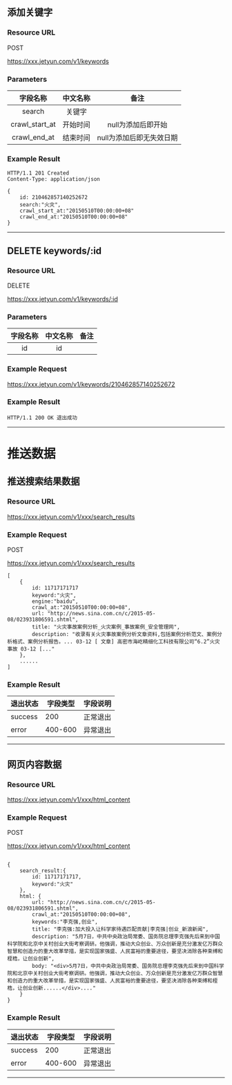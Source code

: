 ## 添加关键字

### Resource URL

POST 

https://xxx.jetyun.com/v1/keywords

### Parameters

字段名称       | 中文名称        | 备注
:-----------: | :-----------: | :-----------:
search       	   | 关键字         | 
crawl_start_at    | 开始时间		   | null为添加后即开始
crawl_end_at      | 结束时间		   | null为添加后即无失效日期


### Example Result

```
HTTP/1.1 201 Created
Content-Type: application/json

{
	id: 210462857140252672
	search:"火灾",
	crawl_start_at:"20150510T00:00:00+08"
	crawl_end_at:"20150510T00:00:00+08"
}

```

---

## DELETE keywords/:id

### Resource URL

DELETE

https://xxx.jetyun.com/v1/keywords/:id

### Parameters

字段名称       | 中文名称        | 备注
:-----------: | :-----------: | :-----------:
id            | id            |


### Example Request

https://xxx.jetyun.com/v1/keywords/210462857140252672

### Example Result

```
HTTP/1.1 200 OK 退出成功

```

---

# 推送数据

## 推送搜索结果数据

### Resource URL

https://xxx.jetyun.com/v1/xxx/search_results


### Example Request

POST

https://xxx.jetyun.com/v1/xxx/search_results

```
[
	{
		id: 11717171717 
		keyword:"火灾",
		engine:"baidu",
		crawl_at:"20150510T00:00:00+08",
		url: "http://news.sina.com.cn/c/2015-05-08/023931806591.shtml",
		title: "火灾事故案例分析_火灾案例_事故案例_安全管理网",
		description: "收录有关火灾事故案例分析文章资料,包括案例分析范文、案例分析格式、案例分析报告。... 03-12 [ 文章] 高密市海屹精细化工科技有限公司“6.2”火灾事故 03-12 [..."					
	},
	......
]

```

### Example Result

| 退出状态 | 字段类型 | 字段说明 |
|----------|----------|----------|
| success  |      200 | 正常退出 |
| error    |  400-600 | 异常退出 |


---

## 网页内容数据

### Resource URL

https://xxx.jetyun.com/v1/xxx/html_content


### Example Request

POST

https://xxx.jetyun.com/v1/xxx/html_content

```

{
	search_result:{
		id: 11717171717,
		keyword:"火灾"
	},
	html: {
		url: "http://news.sina.com.cn/c/2015-05-08/023931806591.shtml",
		crawl_at:"20150510T00:00:00+08",
		keywords:"李克强,创业",
		title: "李克强:加大投入让科学家待遇匹配贡献|李克强|创业_新浪新闻",
		description: "5月7日，中共中央政治局常委、国务院总理李克强先后来到中国科学院和北京中关村创业大街考察调研。他强调，推动大众创业、万众创新是充分激发亿万群众智慧和创造力的重大改革举措，是实现国家强盛、人民富裕的重要途径，要坚决消除各种束缚和桎梏，让创业创新",
		body: "<div>5月7日，中共中央政治局常委、国务院总理李克强先后来到中国科学院和北京中关村创业大街考察调研。他强调，推动大众创业、万众创新是充分激发亿万群众智慧和创造力的重大改革举措，是实现国家强盛、人民富裕的重要途径，要坚决消除各种束缚和桎梏，让创业创新......</div>...."
	}					
}

```

### Example Result

| 退出状态 | 字段类型 | 字段说明 |
|----------|----------|----------|
| success  |      200 | 正常退出 |
| error    |  400-600 | 异常退出 |


---





